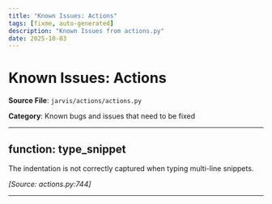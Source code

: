 ```yaml
---
title: "Known Issues: Actions"
tags: [fixme, auto-generated]
description: "Known Issues from actions.py"
date: 2025-10-03
---
```


# Known Issues: Actions

**Source File**: `jarvis/actions/actions.py`

**Category**: Known bugs and issues that need to be fixed

---

## function: type_snippet

<a id="function:-type_snippet-1"></a>

The indentation is not correctly captured when typing multi-line snippets.

*[Source: actions.py:744]*

---
